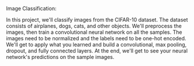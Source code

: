 

Image Classification:

In this project, we'll classify images from the CIFAR-10 dataset. The dataset consists of airplanes, dogs, cats, and other objects. We'll preprocess the images, then train a convolutional neural network on all the samples. The images need to be normalized and the labels need to be one-hot encoded. We'll get to apply what you learned and build a convolutional, max pooling, dropout, and fully connected layers. At the end, we'll get to see your neural network's predictions on the sample images.
